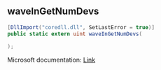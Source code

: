 ## waveInGetNumDevs

```csharp
[DllImport("coredll.dll", SetLastError = true)]
public static extern uint waveInGetNumDevs(
   
);
```

Microsoft documentation: [Link](https://docs.microsoft.com/en-us/windows/win32/api/mmeapi/nf-mmeapi-waveingetnumdevs)
